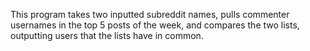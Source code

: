 This program takes two inputted subreddit names, pulls commenter usernames in the top 5 posts of the week, and compares the two lists, outputting users that the lists have in common.  
